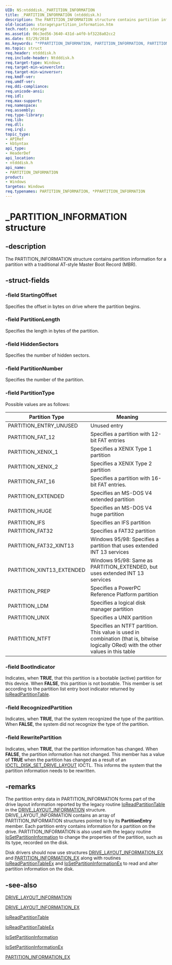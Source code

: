 ```yaml
---
UID: NS:ntdddisk._PARTITION_INFORMATION
title: _PARTITION_INFORMATION (ntdddisk.h)
description: The PARTITION_INFORMATION structure contains partition information for a partition with a traditional AT-style Master Boot Record (MBR).
old-location: storage\partition_information.htm
tech.root: storage
ms.assetid: 06c3ed56-3640-431d-a4f0-bf3228a02cc2
ms.date: 03/29/2018
ms.keywords: "*PPARTITION_INFORMATION, PARTITION_INFORMATION, PARTITION_INFORMATION structure [Storage Devices], PPARTITION_INFORMATION, PPARTITION_INFORMATION structure pointer [Storage Devices], _PARTITION_INFORMATION, ntdddisk/PARTITION_INFORMATION, ntdddisk/PPARTITION_INFORMATION, storage.partition_information, structs-disk_19ff49c5-6929-46fb-a9c2-4850969a99a8.xml"
ms.topic: struct
req.header: ntdddisk.h
req.include-header: Ntdddisk.h
req.target-type: Windows
req.target-min-winverclnt: 
req.target-min-winversvr: 
req.kmdf-ver: 
req.umdf-ver: 
req.ddi-compliance: 
req.unicode-ansi: 
req.idl: 
req.max-support: 
req.namespace: 
req.assembly: 
req.type-library: 
req.lib: 
req.dll: 
req.irql: 
topic_type:
- APIRef
- kbSyntax
api_type:
- HeaderDef
api_location:
- ntdddisk.h
api_name:
- PARTITION_INFORMATION
product:
- Windows
targetos: Windows
req.typenames: PARTITION_INFORMATION, *PPARTITION_INFORMATION
---
```


# _PARTITION_INFORMATION structure

## -description

The PARTITION_INFORMATION structure contains partition information for a partition with a traditional AT-style Master Boot Record (MBR).

## -struct-fields

### -field StartingOffset

Specifies the offset in bytes on drive where the partition begins.

### -field PartitionLength

Specifies the length in bytes of the partition.

### -field HiddenSectors

Specifies the number of hidden sectors.

### -field PartitionNumber

Specifies the number of the partition.

### -field PartitionType

Possible values are as follows:

|Partition Type|Meaning|
|----|----|
|PARTITION_ENTRY_UNUSED|Unused entry|
|PARTITION_FAT_12|Specifies a partition with 12-bit FAT entries|
|PARTITION_XENIX_1|Specifies a XENIX Type 1 partition|
|PARTITION_XENIX_2|Specifies a XENIX Type 2 partition|
|PARTITION_FAT_16|Specifies a partition with 16-bit FAT entries.|
|PARTITION_EXTENDED|Specifies an MS-DOS V4 extended partition|
|PARTITION_HUGE|Specifies an MS-DOS V4 huge partition|
|PARTITION_IFS|Specifies an IFS partition|
|PARTITION_FAT32|Specifies a FAT32 partition|
|PARTITION_FAT32_XINT13|Windows 95/98: Specifies a partition that uses extended INT 13 services|
|PARTITION_XINT13_EXTENDED|Windows 95/98: Same as PARTITION_EXTENDED, but uses extended INT 13 services|
|PARTITION_PREP|Specifies a PowerPC Reference Platform partition|
|PARTITION_LDM|Specifies a logical disk manager partition|
|PARTITION_UNIX|Specifies a UNIX partition|
|PARTITION_NTFT|Specifies an NTFT partition. This value is used in combination (that is, bitwise logically ORed) with the other values in this table|

### -field BootIndicator

Indicates, when **TRUE**, that this partition is a bootable (active) partition for this device. When **FALSE**, this partition is not bootable. This member is set according to the partition list entry boot indicator returned by [IoReadPartitionTable](https://docs.microsoft.com/windows-hardware/drivers/ddi/content/ntddk/nf-ntddk-ioreadpartitiontable).

### -field RecognizedPartition

Indicates, when **TRUE**, that the system recognized the type of the partition. When **FALSE**, the system did not recognize the type of the partition.

### -field RewritePartition

Indicates, when **TRUE**, that the partition information has changed. When **FALSE**, the partition information has not changed. This member has a value of **TRUE** when the partition has changed as a result of an [IOCTL_DISK_SET_DRIVE_LAYOUT](ni-ntdddisk-ioctl_disk_set_drive_layout.md) IOCTL. This informs the system that the partition information needs to be rewritten.

## -remarks

The partition entry data in PARTITION_INFORMATION forms part of the drive layout information reported by the legacy routine [IoReadPartitionTable](https://docs.microsoft.com/windows-hardware/drivers/ddi/content/ntddk/nf-ntddk-ioreadpartitiontable) in the [DRIVE_LAYOUT_INFORMATION](ns-ntdddisk-_drive_layout_information.md) structure. DRIVE_LAYOUT_INFORMATION contains an array of PARTITION_INFORMATION structures pointed to by its **PartitionEntry** member. Each partition entry contains information for a partition on the drive. PARTITION_INFORMATION is also used with the legacy routine [IoSetPartitionInformation](https://docs.microsoft.com/windows-hardware/drivers/ddi/content/ntddk/nf-ntddk-iosetpartitioninformation) to change the properties of the partition, such as its type, recorded on the disk.

Disk drivers should now use structures [DRIVE_LAYOUT_INFORMATION_EX](ns-ntdddisk-_drive_layout_information_ex.md) and [PARTITION_INFORMATION_EX](ns-ntdddisk-_partition_information_ex.md) along with routines [IoReadPartitionTableEx](https://docs.microsoft.com/windows-hardware/drivers/ddi/content/ntddk/nf-ntddk-ioreadpartitiontableex) and [IoSetPartitionInformationEx](https://docs.microsoft.com/windows-hardware/drivers/ddi/content/ntddk/nf-ntddk-iosetpartitioninformationex) to read and alter partition information on the disk.

## -see-also

[DRIVE_LAYOUT_INFORMATION](ns-ntdddisk-_drive_layout_information.md)

[DRIVE_LAYOUT_INFORMATION_EX](ns-ntdddisk-_drive_layout_information_ex.md)

[IoReadPartitionTable](https://docs.microsoft.com/windows-hardware/drivers/ddi/content/ntddk/nf-ntddk-ioreadpartitiontable)

[IoReadPartitionTableEx](https://docs.microsoft.com/windows-hardware/drivers/ddi/content/ntddk/nf-ntddk-ioreadpartitiontableex)

[IoSetPartitionInformation](https://docs.microsoft.com/windows-hardware/drivers/ddi/content/ntddk/nf-ntddk-ioreadpartitiontableex)

[IoSetPartitionInformationEx](https://docs.microsoft.com/windows-hardware/drivers/ddi/content/ntddk/nf-ntddk-iosetpartitioninformationex)

[PARTITION_INFORMATION_EX](ns-ntdddisk-_partition_information_ex.md)
